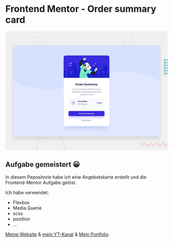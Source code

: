 # Frontend Mentor - Order summary card

![Design preview for the Order summary card coding challenge](./design/desktop-preview.jpg)

## Aufgabe gemeistert 😀

In diesem Pepositorie habe ich eine Angebotskarte erstellt und die Frontend-Mentor Aufgabe gelöst.

Ich habe verwendet:
- Flexbox
- Media Querie
- scss
- position
- ...

[Meine Website](https://www.digitaleweltlibrary.at/) & [mein YT-Kanal](https://www.youtube.com/@DigitaleWeltLibrary) & [Mein Portfolio](https://www.founder.digitaleweltlibrary.at/)